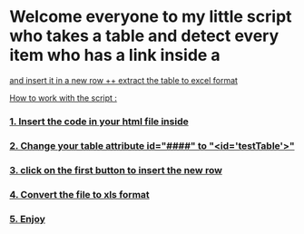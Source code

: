# Welcome everyone to my little script who takes a table and detect every item who has a link inside a <a href="#">
and insert it in a new row ++ extract the table to excel format 

How to work with the script : 
### 1. Insert the code in your html file inside <body>
### 2. Change your table attribute id="####" to "<id='testTable'>"
### 3. click on the first button to insert the new row
### 4. Convert the file to xls format
### 5. Enjoy
